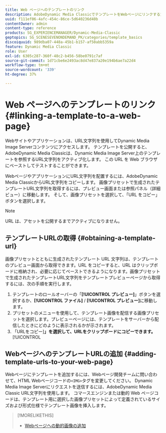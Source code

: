 ```yaml
---
title: Web ページへのテンプレートのリンク
description: AdobeDynamic Media ClassicでテンプレートをWebページにリンクする方法を説明します。
uuid: f111ef06-4afc-454c-86ce-5d640236d40b
contentOwner: admin
content-type: reference
products: SG_EXPERIENCEMANAGER/Dynamic-Media-Classic
geptopics: SG_SCENESEVENONDEMAND_PK/categories/template_basics
discoiquuid: 989dba07-448a-45b1-b157-af50abb5359a
feature: Dynamic Media Classic
role: User
exl-id: 6305c287-360f-48c2-b456-58be0791c7af
source-git-commit: 1d71cbe6e2493ac8d47e837a20e194b6ae7a22d4
workflow-type: tm+mt
source-wordcount: '339'
ht-degree: 37%

---
```


# Web ページへのテンプレートのリンク{#linking-a-template-to-a-web-page}

Webサイトやアプリケーションは、URL文字列を使用してDynamic Media Image Serverコンテンツにアクセスします。 テンプレートを公開すると、AdobeDynamic Media Classicは、Dynamic Media Image Server上のテンプレートを参照するURL文字列をアクティブ化します。 この URL を Web ブラウザにペーストしてテストすることができます。

WebページやアプリケーションにURL文字列を配置するには、AdobeDynamic Media ClassicからURL文字列をコピーします。 画像プリセットで生成されたテンプレートURL文字列を取得するには、プレビュー画面または参照パネル（詳細ビュー）に移動します。 そして、画像プリセットを選択して、「URL をコピー」ボタンを選択します。

>[!NOTE]
>
>URL は、アセットを公開するまでアクティブになりません。

## テンプレートURLの取得 {#obtaining-a-template-url}

画像プリセットとともに生成されたテンプレート URL 文字列は、テンプレートのプレビュー画面から取得できます。URL をコピーすると、URL はクリップボードに格納され、必要に応じてペーストできるようになります。画像プリセットで生成されたテンプレートURL文字列をテンプレートプレビューページから取得するには、次の手順を実行します。

1. テンプレートのロールオーバーの「**[!UICONTROL プレビュー]**」ボタンを選択するか、**[!UICONTROL ファイル]** / **[!UICONTROL プレビュー]**&#x200B;に移動します。
1. プリセットのメニューを使用して、テンプレート画像を配信する画像プリセットを選択します。プレビューページには、テンプレートをサーバーから配信したときにどのように表示されるかが示されます。
1. 「URLをコピー&#x200B;]**」を選択して、URLをクリップボードにコピーできます。**[!UICONTROL 

## WebページへのテンプレートURLの追加 {#adding-template-urls-to-your-web-page}

Webページにテンプレートを追加するには、Webページ開発チームに問い合わせて、HTML Webページコードの`<IMG>`タグを変更してください。 Dynamic Media Image Serverにリクエストを送信するには、AdobeDynamic Media Classic URL文字列を使用します。 コマースエンジンまたは動的 Web ページコードは、テンプレート用に選択した画像プリセットによって定義されているサイズおよび形式仕様でテンプレート画像を挿入します。

>[!MORELIKETHIS]
>
>* [Webページへの動的画像の追加](linking-urls-web-application.md#adding_dynamic_images_to_your_web_page)


